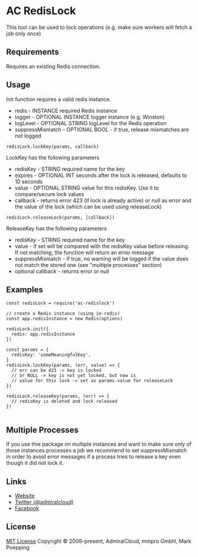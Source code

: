 # AC RedisLock
This tool can be used to lock operations (e.g. make sure workers will fetch a job only once)

## Requirements
Requires an existing Redis connection.

## Usage
Init function requires a valid redis instance.
+ redis - INSTANCE required Redis instance
+ logger - OPTIONAL INSTANCE logger instance (e.g. Winston)
+ logLevel - OPTIONAL STRING logLevel for the Redis operation
+ suppressMismatch - OPTIONAL BOOL - if true, release mismatches are not logged

```
redisLock.lockKey(params, callback)
```

LockKey has the following parameters
+ redisKey - STRING required name for the key
+ expires - OPTIONAL INT seconds after the lock is released, defaults to 10 seconds
+ value - OPTIONAL STRING value for this redisKey. Use it to compare/secure lock values
+ callback - returns error 423 (if lock is already active) or null as error and the value of the lock (which can be used using releaseLock)


```
redisLock.releaseLock(params, [callback])
```

ReleaseKey has the following parameters
+ redisKey - STRING required name for the key
+ value - if set will be compared with the redisKey value before releasing. If not matching, the function will return an error message
+ suppressMismatch - if true, no warning will be logged if the value does not match the stored one (see "multiple processes" section)
+ optional callback - returns error or null

## Examples

```
const redisLock = require('ac-redislock')

// create a Redis instance (using io-redis)
const app.redisInstance = new Redis(options)

redisLock.init({
  redis: app.redisInstance 
})

const params = {
  redisKey: 'someMeaningfulKey',
}
redisLock.lockKey(params, (err, value) => {
  // err can be 423 -> key is locked
  // or NULL -> key is not yet locked, but now is
  // value for this lock -> set as params.value for releaseLock
})

redisLock.releaseKey(params, (err) => {
  // redisKey is deleted and lock released
})


```

## Multiple Processes
If you use thie package on multiple instances and want to make sure only of those instances processes a job we recommend to set suppressMismatch in order to avoid error messages if a process tries to release a key even though it did not lock it.

## Links
- [Website](https://www.admiralcloud.com/)
- [Twitter (@admiralcloud)](https://twitter.com/admiralcloud)
- [Facebook](https://www.facebook.com/MediaAssetManagement/)

## License
[MIT License](https://opensource.org/licenses/MIT) Copyright © 2009-present, AdmiralCloud, mmpro GmbH, Mark Poepping